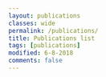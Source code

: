 ```yaml
---
layout: publications
classes: wide
permalink: /publications/
title: Publications list
tags: [publications]
modified: 6-8-2018
comments: false
---
```


